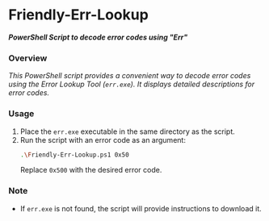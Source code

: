 # Friendly-Err-Lookup

**_PowerShell Script to decode error codes using "Err"_**

### Overview

_This PowerShell script provides a convenient way to decode error codes using the Error Lookup Tool (`err.exe`). It displays detailed descriptions for error codes._

### Usage

1. Place the `err.exe` executable in the same directory as the script.
2. Run the script with an error code as an argument:
   ```bash
   .\Friendly-Err-Lookup.ps1 0x50
   ```
   Replace `0x500` with the desired error code.

### Note

- If `err.exe` is not found, the script will provide instructions to download it.
